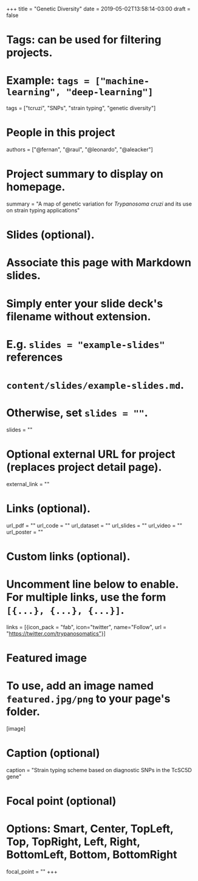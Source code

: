 +++
title = "Genetic Diversity"
date = 2019-05-02T13:58:14-03:00
draft = false

# Tags: can be used for filtering projects.
# Example: `tags = ["machine-learning", "deep-learning"]`
tags = ["tcruzi", "SNPs", "strain typing", "genetic diversity"]

# People in this project
authors = ["@fernan", "@raul", "@leonardo", "@aleacker"]

# Project summary to display on homepage.
summary = "A map of genetic variation for _Trypanosoma cruzi_ and its use on strain typing applications"

# Slides (optional).
#   Associate this page with Markdown slides.
#   Simply enter your slide deck's filename without extension.
#   E.g. `slides = "example-slides"` references 
#   `content/slides/example-slides.md`.
#   Otherwise, set `slides = ""`.
slides = ""

# Optional external URL for project (replaces project detail page).
external_link = ""

# Links (optional).
url_pdf = ""
url_code = ""
url_dataset = ""
url_slides = ""
url_video = ""
url_poster = ""

# Custom links (optional).
#   Uncomment line below to enable. For multiple links, use the form `[{...}, {...}, {...}]`.
links = [{icon_pack = "fab", icon="twitter", name="Follow", url = "https://twitter.com/trypanosomatics"}]

# Featured image
# To use, add an image named `featured.jpg/png` to your page's folder. 
[image]
  # Caption (optional)
  caption = "Strain typing scheme based on diagnostic SNPs in the TcSC5D gene"

  # Focal point (optional)
  # Options: Smart, Center, TopLeft, Top, TopRight, Left, Right, BottomLeft, Bottom, BottomRight
  focal_point = ""
+++
